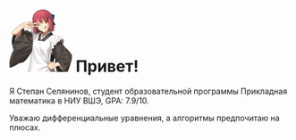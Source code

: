 # ![kohaku](kohaku.png) Привет!

Я Степан Селянинов, студент образовательной программы Прикладная математика в НИУ ВШЭ, GPA: 7.9/10.

Уважаю дифференциальные уравнения, а алгоритмы предпочитаю на плюсах.